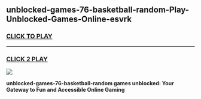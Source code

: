 
## unblocked-games-76-basketball-random-Play-Unblocked-Games-Online-esvrk
<h3>
<a href="https://premium76.site?title=unblocked-games-76-basketball-random&ref=25A">CLICK TO PLAY</a></h3>
<hr>

<h3>
<a href="https://premium76.site?title=unblocked-games-76-basketball-random&ref=25A">CLICK 2 PLAY</a>
  
</h3>

<a href="https://premium76.site?title=unblocked-games-76-basketball-random&ref=25A"><img src="https://clearcache.store/games.png"></a>


**unblocked-games-76-basketball-random games unblocked: Your Gateway to Fun and Accessible Online Gaming**
